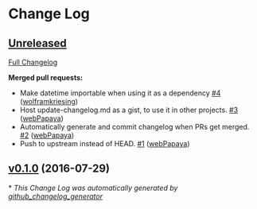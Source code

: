 # Change Log

## [Unreleased](https://github.com/crewmeister/crewmeister-util.js/tree/HEAD)

[Full Changelog](https://github.com/crewmeister/crewmeister-util.js/compare/v0.1.0...HEAD)

**Merged pull requests:**

- Make datetime importable when using it as a dependency [\#4](https://github.com/crewmeister/crewmeister-util.js/pull/4) ([wolframkriesing](https://github.com/wolframkriesing))
- Host update-changelog.md as a gist, to use it in other projects. [\#3](https://github.com/crewmeister/crewmeister-util.js/pull/3) ([webPapaya](https://github.com/webPapaya))
- Automatically generate and commit changelog when PRs get merged. [\#2](https://github.com/crewmeister/crewmeister-util.js/pull/2) ([webPapaya](https://github.com/webPapaya))
- Push to upstream instead of HEAD. [\#1](https://github.com/crewmeister/crewmeister-util.js/pull/1) ([webPapaya](https://github.com/webPapaya))

## [v0.1.0](https://github.com/crewmeister/crewmeister-util.js/tree/v0.1.0) (2016-07-29)


\* *This Change Log was automatically generated by [github_changelog_generator](https://github.com/skywinder/Github-Changelog-Generator)*
